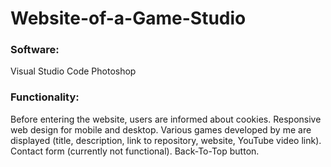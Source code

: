 # Website-of-a-Game-Studio

### Software:

Visual Studio Code
Photoshop

### Functionality:
Before entering the website, users are informed about cookies.
Responsive web design for mobile and desktop.
Various games developed by me are displayed (title, description, link to repository, website, YouTube video link).
Contact form (currently not functional).
Back-To-Top button.
